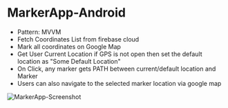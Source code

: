 # MarkerApp-Android


- Pattern: MVVM
- Fetch Coordinates List from firebase cloud
- Mark all coordinates on Google Map
- Get User Current Location if GPS is not open then set the default location as "Some Default Location"
- On Click, any marker gets PATH between current/default location and Marker
- Users can also navigate to the selected marker location via google map


![MarkerApp-Screenshot](https://user-images.githubusercontent.com/32573663/190902199-9e4d5fd6-3927-47f7-bf46-f7fec8b1fbe4.jpeg)
